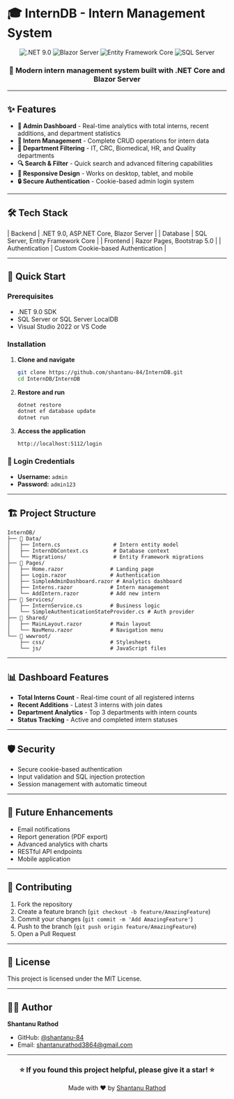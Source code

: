 # 🎓 InternDB - Intern Management System

<div align="center">
  <img src="https://img.shields.io/badge/.NET-9.0-blue" alt=".NET 9.0">
  <img src="https://img.shields.io/badge/Blazor-Server-purple" alt="Blazor Server">
  <img src="https://img.shields.io/badge/Entity%20Framework-Core-green" alt="Entity Framework Core">
  <img src="https://img.shields.io/badge/SQL%20Server-Database-red" alt="SQL Server">
</div>

<div align="center">
  <h3>🚀 Modern intern management system built with .NET Core and Blazor Server</h3>
</div>

---

## ✨ Features

- **👤 Admin Dashboard** - Real-time analytics with total interns, recent additions, and department statistics
- **👥 Intern Management** - Complete CRUD operations for intern data
- **🏢 Department Filtering** - IT, CRC, Biomedical, HR, and Quality departments
- **🔍 Search & Filter** - Quick search and advanced filtering capabilities
- **📱 Responsive Design** - Works on desktop, tablet, and mobile
- **🔒 Secure Authentication** - Cookie-based admin login system

---

## 🛠️ Tech Stack

| Backend | .NET 9.0, ASP.NET Core, Blazor Server |
| Database | SQL Server, Entity Framework Core |
| Frontend | Razor Pages, Bootstrap 5.0 |
| Authentication | Custom Cookie-based Authentication |

---

## 🚀 Quick Start

### Prerequisites
- .NET 9.0 SDK
- SQL Server or SQL Server LocalDB
- Visual Studio 2022 or VS Code

### Installation

1. **Clone and navigate**
   ```bash
   git clone https://github.com/shantanu-84/InternDB.git
   cd InternDB/InternDB
   ```

2. **Restore and run**
   ```bash
   dotnet restore
   dotnet ef database update
   dotnet run
   ```

3. **Access the application**
   ```
   http://localhost:5112/login
   ```

### 🔑 Login Credentials
- **Username:** `admin`
- **Password:** `admin123`

---
## 🏗️ Project Structure

```
InternDB/
├── 📁 Data/
│   ├── Intern.cs                 # Intern entity model
│   ├── InternDbContext.cs        # Database context
│   └── Migrations/               # Entity Framework migrations
├── 📁 Pages/
│   ├── Home.razor               # Landing page
│   ├── Login.razor              # Authentication
│   ├── SimpleAdminDashboard.razor # Analytics dashboard
│   ├── Interns.razor            # Intern management
│   └── AddIntern.razor          # Add new intern
├── 📁 Services/
│   ├── InternService.cs         # Business logic
│   └── SimpleAuthenticationStateProvider.cs # Auth provider
├── 📁 Shared/
│   ├── MainLayout.razor         # Main layout
│   └── NavMenu.razor            # Navigation menu
└── 📁 wwwroot/
    ├── css/                     # Stylesheets
    └── js/                      # JavaScript files
```

---

## 📊 Dashboard Features

- **Total Interns Count** - Real-time count of all registered interns
- **Recent Additions** - Latest 3 interns with join dates
- **Department Analytics** - Top 3 departments with intern counts
- **Status Tracking** - Active and completed intern statuses

---

## 🛡️ Security

- Secure cookie-based authentication
- Input validation and SQL injection protection
- Session management with automatic timeout

---

## 🚀 Future Enhancements

- Email notifications
- Report generation (PDF export)
- Advanced analytics with charts
- RESTful API endpoints
- Mobile application

---

## 👥 Contributing

1. Fork the repository
2. Create a feature branch (`git checkout -b feature/AmazingFeature`)
3. Commit your changes (`git commit -m 'Add AmazingFeature'`)
4. Push to the branch (`git push origin feature/AmazingFeature`)
5. Open a Pull Request

---

## 📄 License

This project is licensed under the MIT License.

---

## 👨‍💻 Author

**Shantanu Rathod**
- GitHub: [@shantanu-84](https://github.com/shantanu-84)
- Email: shantanurathod3864@gmail.com

---

<div align="center">
  <h3>⭐ If you found this project helpful, please give it a star! ⭐</h3>
  <p>Made with ❤️ by <a href="https://github.com/shantanu-84">Shantanu Rathod</a></p>
</div>


